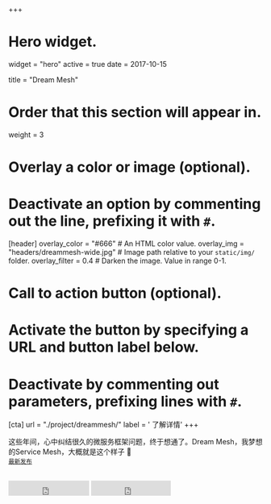 +++
# Hero widget.
widget = "hero"
active = true
date = 2017-10-15

title = "Dream Mesh"

# Order that this section will appear in.
weight = 3

# Overlay a color or image (optional).
#   Deactivate an option by commenting out the line, prefixing it with `#`.
[header]
  overlay_color = "#666"  # An HTML color value.
  overlay_img = "headers/dreammesh-wide.jpg"  # Image path relative to your `static/img/` folder.
  overlay_filter = 0.4  # Darken the image. Value in range 0-1.

# Call to action button (optional).
#   Activate the button by specifying a URL and button label below.
#   Deactivate by commenting out parameters, prefixing lines with `#`.
[cta]
  url = "./project/dreammesh/"
  label = '<i class="fa fa-download"></i> 了解详情'
+++

这些年间，心中纠结很久的微服务框架问题，终于想通了。Dream Mesh，我梦想的Service Mesh，大概就是这个样子 :rocket:
<br>
<small><a id="academic-release" href="https://github.com/dreamfly-io/dreammesh/releases">最新发布</a></small>
<br><br>
<iframe style="display: inline-block;" src="https://ghbtns.com/github-btn.html?user=dreamfly-io&amp;repo=dreammesh&amp;type=star&amp;count=true&amp;size=large" scrolling="0" width="160px" height="30px" frameborder="0"></iframe>
<iframe style="display: inline-block;" src="https://ghbtns.com/github-btn.html?user=dreamfly-io&amp;repo=dreammesh&amp;type=fork&amp;count=true&amp;size=large" scrolling="0" width="158px" height="30px" frameborder="0"></iframe>


